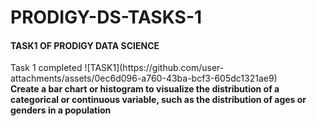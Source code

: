 <h1> PRODIGY-DS-TASKS-1</h1>
<h4>TASK1 OF PRODIGY DATA SCIENCE</h4>
<p>Task 1 completed
![TASK1](https://github.com/user-attachments/assets/0ec6d096-a760-43ba-bcf3-605dc1321ae9)
  <br><b>
Create a bar chart or histogram to visualize the distribution of a categorical or continuous variable, such as the distribution of ages or genders in a population </b>  </p>
